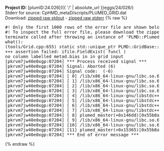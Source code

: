 **Project ID:** [plumID:24.026]({{ '/' | absolute_url }}eggs/24/026/)  
Stderr for source:  CpHMD_metaD/scripts/PLUMED_GRID.dat   
Download: [zipped raw stdout](PLUMED_GRID.dat.plumed_master.stdout.txt.zip) - [zipped raw stderr](PLUMED_GRID.dat.plumed_master.stderr.txt.zip) 
{% raw %}
<pre>
#! Only the first 1000 rows of the error file are shown below
#! To inspect the full error file, please download the zipped raw stderr file above
terminate called after throwing an instance of 'PLMD::Plumed::ExceptionError'
what():
(tools/Grid.cpp:655) static std::unique_ptr<PLMD::GridBase> PLMD::GridBase::create(const std::string&, const std::vector<PLMD::Value*>&, PLMD::IFile&, bool, bool, bool)
+++ assertion failed: ifile.FieldExist( funcl )
no column labelled metad.bias in in grid input
[pkrvm7jw40e0xgp:07204] *** Process received signal ***
[pkrvm7jw40e0xgp:07204] Signal: Aborted (6)
[pkrvm7jw40e0xgp:07204] Signal code:  (-6)
[pkrvm7jw40e0xgp:07204] [ 0] /lib/x86_64-linux-gnu/libc.so.6(+0x45330)[0x7f9b2e645330]
[pkrvm7jw40e0xgp:07204] [ 1] /lib/x86_64-linux-gnu/libc.so.6(pthread_kill+0x11c)[0x7f9b2e69eb2c]
[pkrvm7jw40e0xgp:07204] [ 2] /lib/x86_64-linux-gnu/libc.so.6(gsignal+0x1e)[0x7f9b2e64527e]
[pkrvm7jw40e0xgp:07204] [ 3] /lib/x86_64-linux-gnu/libc.so.6(abort+0xdf)[0x7f9b2e6288ff]
[pkrvm7jw40e0xgp:07204] [ 4] /lib/x86_64-linux-gnu/libstdc++.so.6(+0xa5ff5)[0x7f9b2eaa5ff5]
[pkrvm7jw40e0xgp:07204] [ 5] /lib/x86_64-linux-gnu/libstdc++.so.6(+0xbb0da)[0x7f9b2eabb0da]
[pkrvm7jw40e0xgp:07204] [ 6] /lib/x86_64-linux-gnu/libstdc++.so.6(_ZSt10unexpectedv+0x0)[0x7f9b2eaa5a55]
[pkrvm7jw40e0xgp:07204] [ 7] /lib/x86_64-linux-gnu/libstdc++.so.6(+0xa5a6f)[0x7f9b2eaa5a6f]
[pkrvm7jw40e0xgp:07204] [ 8] plumed_master(+0x146dd)[0x55b8a55136dd]
[pkrvm7jw40e0xgp:07204] [ 9] /lib/x86_64-linux-gnu/libc.so.6(+0x2a1ca)[0x7f9b2e62a1ca]
[pkrvm7jw40e0xgp:07204] [10] /lib/x86_64-linux-gnu/libc.so.6(__libc_start_main+0x8b)[0x7f9b2e62a28b]
[pkrvm7jw40e0xgp:07204] [11] plumed_master(+0x15365)[0x55b8a5514365]
[pkrvm7jw40e0xgp:07204] *** End of error message ***
</pre>
{% endraw %}
